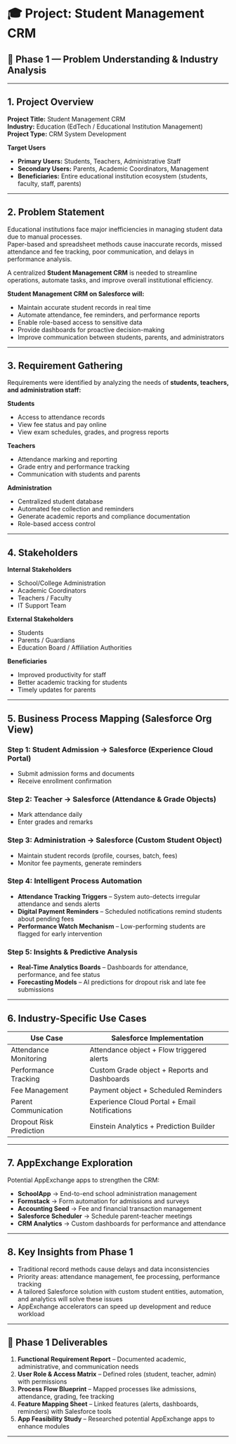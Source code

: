 # 🎓 Project: Student Management CRM  
## 📍 Phase 1 — Problem Understanding & Industry Analysis

---

## 1. Project Overview
**Project Title:** Student Management CRM  
**Industry:** Education (EdTech / Educational Institution Management)  
**Project Type:** CRM System Development  

**Target Users**  
- **Primary Users:** Students, Teachers, Administrative Staff  
- **Secondary Users:** Parents, Academic Coordinators, Management  
- **Beneficiaries:** Entire educational institution ecosystem (students, faculty, staff, parents)

---

## 2. Problem Statement
Educational institutions face major inefficiencies in managing student data due to manual processes.  
Paper-based and spreadsheet methods cause inaccurate records, missed attendance and fee tracking, poor communication, and delays in performance analysis.  

A centralized **Student Management CRM** is needed to streamline operations, automate tasks, and improve overall institutional efficiency.

**Student Management CRM on Salesforce will:**
- Maintain accurate student records in real time  
- Automate attendance, fee reminders, and performance reports  
- Enable role-based access to sensitive data  
- Provide dashboards for proactive decision-making  
- Improve communication between students, parents, and administrators

---

## 3. Requirement Gathering
Requirements were identified by analyzing the needs of **students, teachers, and administration staff:**

**Students**
- Access to attendance records  
- View fee status and pay online  
- View exam schedules, grades, and progress reports  

**Teachers**
- Attendance marking and reporting  
- Grade entry and performance tracking  
- Communication with students and parents  

**Administration**
- Centralized student database  
- Automated fee collection and reminders  
- Generate academic reports and compliance documentation  
- Role-based access control

---

## 4. Stakeholders
**Internal Stakeholders**
- School/College Administration  
- Academic Coordinators  
- Teachers / Faculty  
- IT Support Team  

**External Stakeholders**
- Students  
- Parents / Guardians  
- Education Board / Affiliation Authorities  

**Beneficiaries**
- Improved productivity for staff  
- Better academic tracking for students  
- Timely updates for parents

---

## 5. Business Process Mapping (Salesforce Org View)

### Step 1: Student Admission → Salesforce (Experience Cloud Portal)
- Submit admission forms and documents  
- Receive enrollment confirmation  

### Step 2: Teacher → Salesforce (Attendance & Grade Objects)
- Mark attendance daily  
- Enter grades and remarks  

### Step 3: Administration → Salesforce (Custom Student Object)
- Maintain student records (profile, courses, batch, fees)  
- Monitor fee payments, generate reminders  

### Step 4: Intelligent Process Automation
- **Attendance Tracking Triggers** – System auto-detects irregular attendance and sends alerts  
- **Digital Payment Reminders** – Scheduled notifications remind students about pending fees  
- **Performance Watch Mechanism** – Low-performing students are flagged for early intervention  

### Step 5: Insights & Predictive Analysis
- **Real-Time Analytics Boards** – Dashboards for attendance, performance, and fee status  
- **Forecasting Models** – AI predictions for dropout risk and late fee submissions

---

## 6. Industry-Specific Use Cases

| Use Case                | Salesforce Implementation                          |
|--------------------------|---------------------------------------------------|
| Attendance Monitoring    | Attendance object + Flow triggered alerts          |
| Performance Tracking     | Custom Grade object + Reports and Dashboards       |
| Fee Management            | Payment object + Scheduled Reminders               |
| Parent Communication      | Experience Cloud Portal + Email Notifications     |
| Dropout Risk Prediction   | Einstein Analytics + Prediction Builder            |

---

## 7. AppExchange Exploration
Potential AppExchange apps to strengthen the CRM:
- **SchoolApp** → End-to-end school administration management  
- **Formstack** → Form automation for admissions and surveys  
- **Accounting Seed** → Fee and financial transaction management  
- **Salesforce Scheduler** → Schedule parent-teacher meetings  
- **CRM Analytics** → Custom dashboards for performance and attendance

---

## 8. Key Insights from Phase 1
- Traditional record methods cause delays and data inconsistencies  
- Priority areas: attendance management, fee processing, performance tracking  
- A tailored Salesforce solution with custom student entities, automation, and analytics will solve these issues  
- AppExchange accelerators can speed up development and reduce workload

---

## 📁 Phase 1 Deliverables
1. **Functional Requirement Report** – Documented academic, administrative, and communication needs  
2. **User Role & Access Matrix** – Defined roles (student, teacher, admin) with permissions  
3. **Process Flow Blueprint** – Mapped processes like admissions, attendance, grading, fee tracking  
4. **Feature Mapping Sheet** – Linked features (alerts, dashboards, reminders) with Salesforce tools  
5. **App Feasibility Study** – Researched potential AppExchange apps to enhance modules

---


